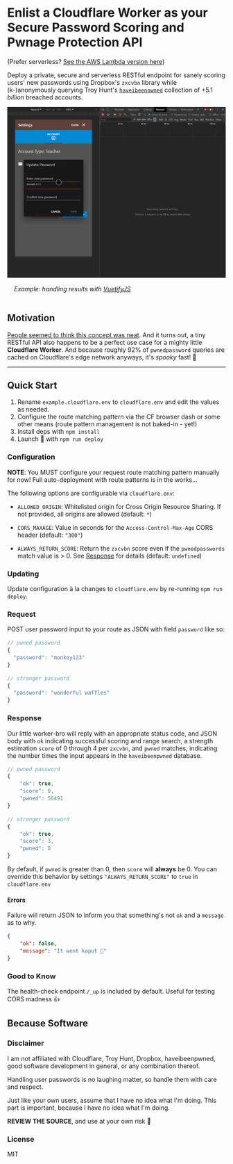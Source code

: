 # Enlist a Cloudflare Worker as your Secure Password Scoring and Pwnage Protection API

(Prefer serverless? [See the AWS Lambda version here](https://github.com/detroitenglish/haveibeenpwned-zxcvbn-lambda-api))

Deploy a private, secure and serverless RESTful endpoint for sanely scoring users' new passwords using Dropbox's `zxcvbn` library while (k-)anonymously querying Troy Hunt's [`haveibeenpwned`](https://haveibeenpwned.com/) collection of +5.1 *billion* breached accounts.

![API in Action](.github/pwnage.gif?raw=true "API in Action")

&nbsp;&nbsp;&nbsp;&nbsp;*Example: handling results with [VuetifyJS](https://github.com/vuetifyjs/vuetify)*
<br>
<br>
## Motivation
<a href="https://twitter.com/DetroitEnglish/status/1008276231199055874" target="_blank">People seemed to think this concept was neat</a>. And it turns out, a tiny RESTful API also happens to be a perfect use case for a mighty little **Cloudflare Worker**. And because roughly 92% of `pwnedpassword` queries are cached on Cloudflare's edge network anyways, it's _spooky_ fast! 👻


---

## Quick Start

1. Rename `example.cloudflare.env` to `cloudflare.env` and edit the values as needed.
2. Configure the route matching pattern via the CF browser dash or some other means (route pattern management is not baked-in - yet!)
3. Install deps with `npm install`
4. Launch 🚀 with `npm run deploy`

### Configuration
**NOTE**: You MUST configure your request route matching pattern manually for now! Full auto-deployment with route patterns is in the works...

The following options are configurable via `cloudflare.env`:

- `ALLOWED_ORIGIN`: Whitelisted origin for Cross Origin Resource Sharing. If not provided, all origins are allowed (default: `*`)

- `CORS_MAXAGE`: Value in seconds for the `Access-Control-Max-Age` CORS header (default: `"300"`)

- `ALWAYS_RETURN_SCORE`: Return the `zxcvbn` score even if the `pwnedpasswords` match value is > 0. See [Response](#Response) for details (default: `undefined`)

### Updating

Update configuration à la changes to `cloudflare.env` by re-running `npm run deploy`.

### Request

POST user password input to your route as JSON with field `password` like so:

```javascript
// pwned password
{
  "password": "monkey123"
}
```
```javascript
// stronger password
{
  "password": "wonderful waffles"
}
```

### Response

Our little worker-bro will reply with an appropriate status code, and JSON body with `ok` indicating successful scoring and range search, a strength estimation `score` of 0 through 4 per `zxcvbn`, and `pwned` matches, indicating the number times the input appears in the `haveibeenpwned` database.

```javascript
// pwned password
{
    "ok": true,
    "score": 0,
    "pwned": 56491
}
```
```javascript
// stronger password
{
    "ok": true,
    "score": 3,
    "pwned": 0
}
```
By default, if `pwned` is greater than 0, then `score` will **always** be 0. You can override this behavior by settings `"ALWAYS_RETURN_SCORE"` to `true` in `cloudflare.env`

#### Errors

Failure will return JSON to inform you that something's not `ok` and a `message` as to why.

```json
{
    "ok": false,
    "message": "It went kaput 💩"
}
```

### Good to Know
The health-check endpoint `/_up` is included by default. Useful for testing CORS madness 👍


## Because Software

### Disclaimer
I am not affiliated with Cloudflare, Troy Hunt, Dropbox, haveibeenpwned, good software development in general, or any combination thereof.

Handling user passwords is no laughing matter, so handle them with care and respect.

Just like your own users, assume that I have no idea what I'm doing. This part is important, because I have no idea what I'm doing.

**REVIEW THE SOURCE**, and use at your own risk 🙈

### License
MIT

